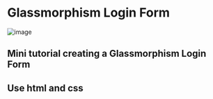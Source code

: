 # Glassmorphism Login Form


![image](https://user-images.githubusercontent.com/26335427/176053403-499f8b5e-b7db-44ae-a097-093c5d2e8b34.png)


## Mini tutorial creating a Glassmorphism Login Form


## Use html and css
